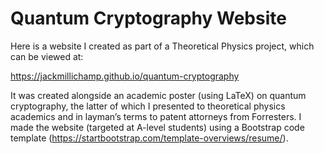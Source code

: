 # Quantum Cryptography Website

Here is a website I created as part of a Theoretical Physics project, which can be viewed at:

https://jackmillichamp.github.io/quantum-cryptography

It was created alongside an academic poster (using LaTeX) on quantum cryptography, the latter of which I presented to theoretical physics academics and in layman’s terms to patent attorneys from Forresters. I made the website (targeted at A-level students) using a Bootstrap code template (https://startbootstrap.com/template-overviews/resume/).
